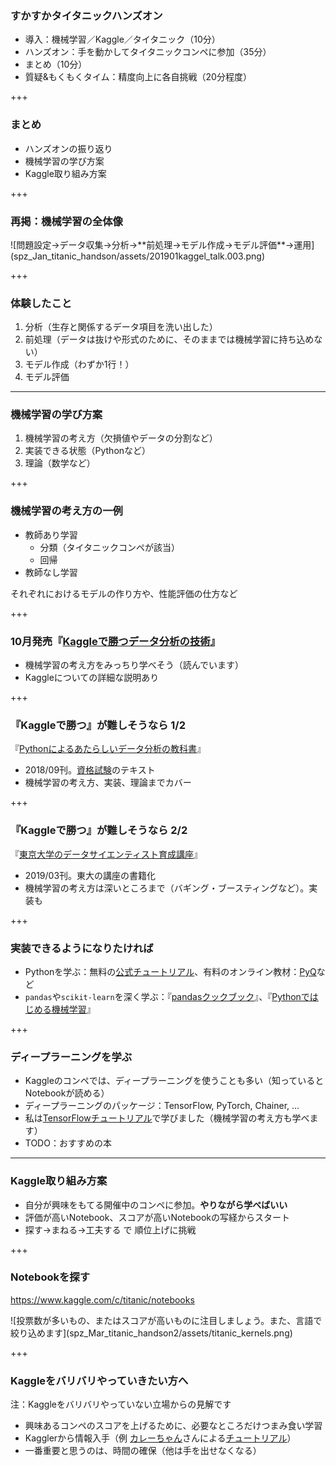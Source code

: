 ### すかすかタイタニックハンズオン

- 導入：機械学習／Kaggle／タイタニック（10分）
- ハンズオン：手を動かしてタイタニックコンペに参加（35分）
- <div class="kaggle-color-highlight">まとめ（10分）</div>
- 質疑&もくもくタイム：精度向上に各自挑戦（20分程度）

+++

### まとめ

- ハンズオンの振り返り
- 機械学習の学び方案
- Kaggle取り組み方案

+++

### 再掲：機械学習の全体像

<span class="seventy-percent-img">
![問題設定→データ収集→分析→**前処理→モデル作成→モデル評価**→運用](spz_Jan_titanic_handson/assets/201901kaggel_talk.003.png)
</span>

+++

### 体験したこと

1. 分析（生存と関係するデータ項目を洗い出した）
2. 前処理（データは抜けや形式のために、そのままでは機械学習に持ち込めない）
3. モデル作成（わずか1行！）
4. モデル評価

---

### 機械学習の学び方案

1. 機械学習の考え方（欠損値やデータの分割など）
2. 実装できる状態（Pythonなど）
3. 理論（数学など）

+++

### 機械学習の考え方の一例

- 教師あり学習
  - 分類（タイタニックコンペが該当）
  - 回帰
- 教師なし学習

それぞれにおけるモデルの作り方や、性能評価の仕方など

+++

### 10月発売『[Kaggleで勝つデータ分析の技術](https://gihyo.jp/book/2019/978-4-297-10843-4)』

- 機械学習の考え方をみっちり学べそう（読んでいます）
- Kaggleについての詳細な説明あり

+++

### 『Kaggleで勝つ』が難しそうなら 1/2

『[Pythonによるあたらしいデータ分析の教科書](https://www.amazon.co.jp/dp/4798158348)』

- 2018/09刊。[資格試験](https://www.pythonic-exam.com/exam/analyist)のテキスト
- 機械学習の考え方、実装、理論までカバー

+++

### 『Kaggleで勝つ』が難しそうなら 2/2

『[東京大学のデータサイエンティスト育成講座](https://www.amazon.co.jp/dp/4839965250/)』

- 2019/03刊。東大の講座の書籍化
- 機械学習の考え方は深いところまで（バギング・ブースティングなど）。実装も

+++

### 実装できるようになりたければ

- Pythonを学ぶ：無料の[公式チュートリアル](https://docs.python.org/ja/3/tutorial/index.html)、有料のオンライン教材：[PyQ](https://pyq.jp/)など
- `pandas`や`scikit-learn`を深く学ぶ：『[pandasクックブック](https://www.amazon.co.jp/dp/425412242X)』、『[Pythonではじめる機械学習](https://www.amazon.co.jp/dp/4873117984/)』

+++

### ディープラーニングを学ぶ

- Kaggleのコンペでは、ディープラーニングを使うことも多い（知っているとNotebookが読める）
- ディープラーニングのパッケージ：TensorFlow, PyTorch, Chainer, ...
- 私は[TensorFlowチュートリアル](https://www.tensorflow.org/tutorials/)で学びました（機械学習の考え方も学べます）
- TODO：おすすめの本

---

### Kaggle取り組み方案

- 自分が興味をもてる開催中のコンペに参加。**やりながら学べばいい**
- 評価が高いNotebook、スコアが高いNotebookの写経からスタート
- 探す→まねる→工夫する で 順位上げに挑戦

+++

### Notebookを探す

https://www.kaggle.com/c/titanic/notebooks

<span class="ninety-percent-img">
![投票数が多いもの、またはスコアが高いものに注目しましょう。また、言語で絞り込めます](spz_Mar_titanic_handson2/assets/titanic_kernels.png)
</span>

+++

### Kaggleをバリバリやっていきたい方へ

注：Kaggleをバリバリやっていない立場からの見解です

- 興味あるコンペのスコアを上げるために、必要なところだけつまみ食い学習
- Kagglerから情報入手（例 [カレーちゃん](https://twitter.com/currypurin)さんによる[チュートリアル](https://note.mu/currypurin/n/nf390914c721e)）
- 一番重要と思うのは、時間の確保（他は手を出せなくなる）
